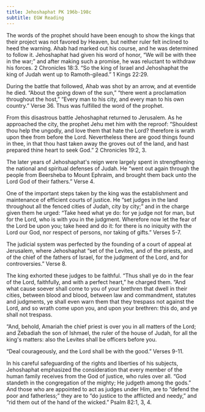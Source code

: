 ```yaml
---
title: Jehoshaphat PK 196b-198c
subtitle: EGW Reading
---
```


The words of the prophet should have been enough to show the kings that their project was not favored by Heaven, but neither ruler felt inclined to heed the warning. Ahab had marked out his course, and he was determined to follow it. Jehoshaphat had given his word of honor, “We will be with thee in the war;” and after making such a promise, he was reluctant to withdraw his forces. 2 Chronicles 18:3. “So the king of Israel and Jehoshaphat the king of Judah went up to Ramoth-gilead.” 1 Kings 22:29.

During the battle that followed, Ahab was shot by an arrow, and at eventide he died. “About the going down of the sun,” “there went a proclamation throughout the host,” “Every man to his city, and every man to his own country.” Verse 36. Thus was fulfilled the word of the prophet.

From this disastrous battle Jehoshaphat returned to Jerusalem. As he approached the city, the prophet Jehu met him with the reproof: “Shouldest thou help the ungodly, and love them that hate the Lord? therefore is wrath upon thee from before the Lord. Nevertheless there are good things found in thee, in that thou hast taken away the groves out of the land, and hast prepared thine heart to seek God.” 2 Chronicles 19:2, 3.

The later years of Jehoshaphat's reign were largely spent in strengthening the national and spiritual defenses of Judah. He “went out again through the people from Beersheba to Mount Ephraim, and brought them back unto the Lord God of their fathers.” Verse 4.

One of the important steps taken by the king was the establishment and maintenance of efficient courts of justice. He “set judges in the land throughout all the fenced cities of Judah, city by city;” and in the charge given them he urged: “Take heed what ye do: for ye judge not for man, but for the Lord, who is with you in the judgment. Wherefore now let the fear of the Lord be upon you; take heed and do it: for there is no iniquity with the Lord our God, nor respect of persons, nor taking of gifts.” Verses 5-7.

The judicial system was perfected by the founding of a court of appeal at Jerusalem, where Jehoshaphat “set of the Levites, and of the priests, and of the chief of the fathers of Israel, for the judgment of the Lord, and for controversies.” Verse 8.

The king exhorted these judges to be faithful. “Thus shall ye do in the fear of the Lord, faithfully, and with a perfect heart,” he charged them. “And what cause soever shall come to you of your brethren that dwell in their cities, between blood and blood, between law and commandment, statutes and judgments, ye shall even warn them that they trespass not against the Lord, and so wrath come upon you, and upon your brethren: this do, and ye shall not trespass.

“And, behold, Amariah the chief priest is over you in all matters of the Lord; and Zebadiah the son of Ishmael, the ruler of the house of Judah, for all the king's matters: also the Levites shall be officers before you.

“Deal courageously, and the Lord shall be with the good.” Verses 9-11.

In his careful safeguarding of the rights and liberties of his subjects, Jehoshaphat emphasized the consideration that every member of the human family receives from the God of justice, who rules over all. “God standeth in the congregation of the mighty; He judgeth among the gods.” And those who are appointed to act as judges under Him, are to “defend the poor and fatherless;” they are to “do justice to the afflicted and needy,” and “rid them out of the hand of the wicked.” Psalm 82:1, 3, 4.